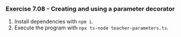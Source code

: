 ### Exercise 7.08 - Creating and using a parameter decorator

1. Install dependencies with `npm i`.
2. Execute the program with `npx ts-node teacher-parameters.ts`.

